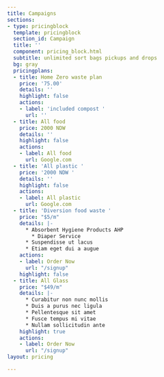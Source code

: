 ```yaml
---
title: Campaigns
sections:
- type: pricingblock
  template: pricingblock
  section_id: Campaign
  title: ''
  component: pricing_block.html
  subtitle: unlimited sort bags pickups and drops
  bg: gray
  pricingplans:
  - title: Home Zero waste plan
    price: '75.00'
    details: ''
    highlight: false
    actions:
    - label: 'included compost '
      url: ''
  - title: All food
    price: 2000 NDW
    details: ''
    highlight: false
    actions:
    - label: All food
      url: Google.com
  - title: 'All plastic '
    price: '2000 NDW '
    details: ''
    highlight: false
    actions:
    - label: All plastic
      url: Google.com
  - title: 'Diversion food waste '
    price: "$5/m"
    details: |-
      * Absorbent Hygiene Products AHP
        * Diaper Service
      * Suspendisse ut lacus
      * Etiam eget dui a augue
    actions:
    - label: Order Now
      url: "/signup"
    highlight: false
  - title: All Glass
    price: "$49/m"
    details: |-
      * Curabitur non nunc mollis
      * Duis a purus nec ligula
      * Pellentesque sit amet
      * Fusce tempus mi vitae
      * Nullam sollicitudin ante
    highlight: true
    actions:
    - label: Order Now
      url: "/signup"
layout: pricing

---
```

